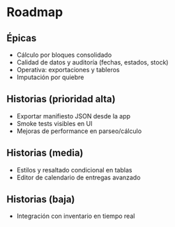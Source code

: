 # Roadmap

## Épicas
- Cálculo por bloques consolidado
- Calidad de datos y auditoría (fechas, estados, stock)
- Operativa: exportaciones y tableros
- Imputación por quiebre

## Historias (prioridad alta)
- Exportar manifiesto JSON desde la app
- Smoke tests visibles en UI
- Mejoras de performance en parseo/cálculo

## Historias (media)
- Estilos y resaltado condicional en tablas
- Editor de calendario de entregas avanzado

## Historias (baja)
- Integración con inventario en tiempo real
